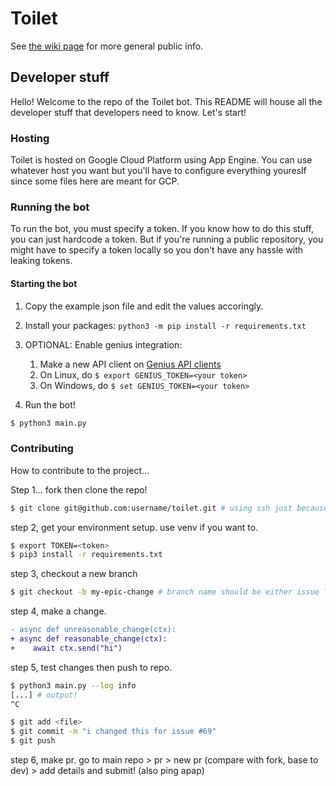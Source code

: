 # Toilet

See [the wiki page](https://wiki.apap04.com/wiki/Toilet) for more general public info.

## Developer stuff

Hello! Welcome to the repo of the Toilet bot. This README will house all the developer stuff that developers need to know. Let's start!

### Hosting

Toilet is hosted on Google Cloud Platform using App Engine. You can use whatever host you want but you'll have to configure everything youreslf since some files here are meant for GCP.

### Running the bot

To run the bot, you must specify a token. If you know how to do this stuff, you can just hardcode a token. But if you're running a public repository, you might have to specify a token locally so you don't have any hassle with leaking tokens.

#### Starting the bot

1. Copy the example json file and edit the values accoringly.
2. Install your packages: `python3 -m pip install -r requirements.txt`
3. OPTIONAL: Enable genius integration:
   1. Make a new API client on [Genius API clients](https://genius.com/api-clients)
   2. On Linux, do `$ export GENIUS_TOKEN=<your token>`
   3. On Windows, do `$ set GENIUS_TOKEN=<your token>`

4. Run the bot!

```bash
$ python3 main.py
```

### Contributing

How to contribute to the project...

Step 1... fork then clone the repo!

```bash
$ git clone git@github.com:username/toilet.git # using ssh just because :p
```

step 2, get your environment setup. use venv if you want to.

```bash
$ export TOKEN=<token>
$ pip3 install -r requirements.txt
```

step 3, checkout a new branch

```bash
$ git checkout -b my-epic-change # branch name should be either issue TL-/# or anything that relates to an issue
```

step 4, make a change.

```patch
- async def unreasonable_change(ctx):
+ async def reasonable_change(ctx):
+    await ctx.send("hi")
```

step 5, test changes then push to repo.

```bash
$ python3 main.py --log info
[...] # output!
^C

$ git add <file>
$ git commit -m "i changed this for issue #69"
$ git push
```

step 6, make pr. go to main repo > pr > new pr (compare with fork, base to dev) > add details and submit! (also ping apap)
